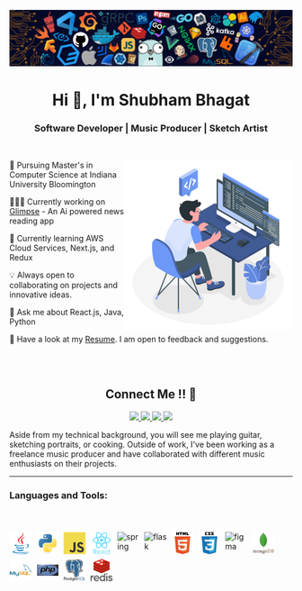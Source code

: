 [![MasterHead](./media/header.png)](https://shubhambhagat.com)

<h1 align="center">Hi 👋, I'm Shubham Bhagat</h1>
<h3 align="center">Software Developer  |  Music Producer  |  Sketch Artist</h3>

<br/>

<p>
    <img align="right" alt="Coding" width="300" src="./media/coding.png" />

📖 Pursuing Master's in Computer Science at Indiana University Bloomington

🧑🏻‍💻 Currently working on [Glimpse](https://github.com/shubhambhagat98/Glimpse) - An Ai powered news reading app

🧐 Currently learning AWS Cloud Services, Next.js, and Redux

💡 Always open to collaborating on projects and innovative ideas.

💬 Ask me about React.js, Java, Python

📄 Have a look at my [Resume](https://shubhambhagat.com/assets/pdf/shubham_bhagat_resume.pdf). I am open to feedback and suggestions.

</p>
<br/>

<br/>
<h2 align="center">Connect Me !! 🤝</h2>

<p align="center">
	<a href="https://www.linkedin.com/in/shubhambhagat98/" target="_blank" >
		<img src="https://img.shields.io/badge/LinkedIn-0077B5?style=for-the-badge&logo=linkedin&logoColor=white" />
	</a>
        <a href="https://shubhambhagat.com" target="_blank">
		<img src="https://img.shields.io/badge/portfolio-1AA260?style=for-the-badge&logo=About.me&logoColor=white" />
	</a>
        <a href="mailto:shubhambhagat98@gmail.com" target="_blank">
		<img src="https://img.shields.io/badge/Gmail-D14836?style=for-the-badge&logo=gmail&logoColor=white" />
	</a>
    <a href="https://www.instagram.com/shubham_0898/" target="_blank">
		<img src="https://img.shields.io/badge/Instagram-EA4C89?style=for-the-badge&logo=instagram&logoColor=white" />
	</a>
</p>

<p>Aside from my technical background, you will see me playing guitar, sketching portraits, or cooking. Outside of work, I've been working as a freelance music producer and have collaborated with different music enthusiasts on their projects. </p>

<hr/>
<h3 align="left">Languages and Tools:</h3>
<br/>

<p align="left">

<img align="left" src="https://raw.githubusercontent.com/devicons/devicon/master/icons/java/java-original.svg" alt="java" width="40" height="40" style="padding-right:8px; padding-top:8px"/>

<img align="left" src="https://raw.githubusercontent.com/devicons/devicon/master/icons/python/python-original.svg" alt="python" width="40" height="40" style="padding-right:8px; padding-top:8px"/>

<img align="left" src="https://raw.githubusercontent.com/devicons/devicon/master/icons/javascript/javascript-original.svg" alt="javascript" width="40" height="40" style="padding-right:8px; padding-top:8px"/>

<img align="left" src="https://raw.githubusercontent.com/devicons/devicon/master/icons/react/react-original-wordmark.svg" alt="react" width="40" height="40" style="padding-right:8px; padding-top:8px"/>

<img align="left" src="https://www.vectorlogo.zone/logos/springio/springio-icon.svg" alt="spring" width="40" height="40" style="padding-right:8px; padding-top:8px"/>

<img align="left" src="https://www.vectorlogo.zone/logos/pocoo_flask/pocoo_flask-icon.svg" alt="flask" width="40" height="40" style="padding-right:8px; padding-top:8px"/>

<img align="left" src="https://raw.githubusercontent.com/devicons/devicon/master/icons/html5/html5-original-wordmark.svg" alt="html5" width="40" height="40"  style="padding-right:8px; padding-top:8px"/>

<img align="left" src="https://raw.githubusercontent.com/devicons/devicon/master/icons/css3/css3-original-wordmark.svg" alt="css3" width="40" height="40" style="padding-right:8px; padding-top:8px"/>

<img align="left" src="https://www.vectorlogo.zone/logos/figma/figma-icon.svg" alt="figma" width="40" height="40" style="padding-right:8px; padding-top:8px"/>

<img align="left" src="https://raw.githubusercontent.com/devicons/devicon/master/icons/mongodb/mongodb-original-wordmark.svg" alt="mongodb" width="40" height="40" style="padding-right:8px; padding-top:8px"/>

<img align="left" src="https://raw.githubusercontent.com/devicons/devicon/master/icons/mysql/mysql-original-wordmark.svg" alt="mysql" width="40" height="40" style="padding-right:8px; padding-top:8px"/>

<img align="left" src="https://raw.githubusercontent.com/devicons/devicon/master/icons/php/php-original.svg" alt="php" width="40" height="40" style="padding-right:8px; padding-top:8px"/>

<img align="left" src="https://raw.githubusercontent.com/devicons/devicon/master/icons/postgresql/postgresql-original-wordmark.svg" alt="postgresql" width="40" height="40" style="padding-right:8px; padding-top:8px"/>

<img align="left" src="https://raw.githubusercontent.com/devicons/devicon/master/icons/redis/redis-original-wordmark.svg" alt="redis" width="40" height="40" style="padding-right:8px; padding-top:8px"/>

</p>
